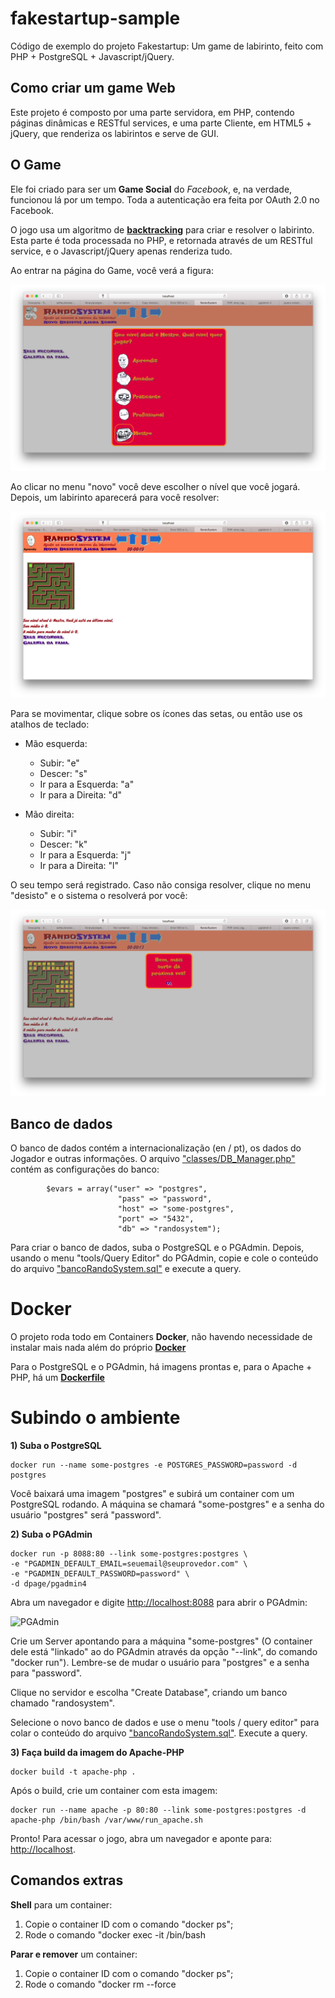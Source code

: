 # fakestartup-sample

Código de exemplo do projeto Fakestartup: Um game de labirinto, feito com PHP + PostgreSQL + Javascript/jQuery.

## Como criar um game Web

Este projeto é composto por uma parte servidora, em PHP, contendo páginas dinâmicas e RESTful services, e uma parte Cliente, em HTML5 + jQuery, que renderiza os labirintos e serve de GUI.

## O Game

Ele foi criado para ser um **Game Social** do *Facebook*, e, na verdade, funcionou lá por um tempo. Toda a autenticação era feita por OAuth 2.0 no Facebook.

O jogo usa um algoritmo de [**backtracking**](https://pt.wikipedia.org/wiki/Backtracking) para criar e resolver o labirinto. Esta parte é toda processada no PHP, e retornada através de um RESTful service, e o Javascript/jQuery apenas renderiza tudo. 

Ao entrar na página do Game, você verá a figura: 

![Página inicial](imagens/fig1.png)

Ao clicar no menu "novo" você deve escolher o nível que você jogará. Depois, um labirinto aparecerá para você resolver: 

![Labirinto](imagens/fig2.png)

Para se movimentar, clique sobre os ícones das setas, ou então use os atalhos de teclado: 

- Mão esquerda: 
  - Subir: "e"
  - Descer: "s"
  - Ir para a Esquerda: "a"
  - Ir para a Direita: "d"

- Mão direita: 
  - Subir: "i"
  - Descer: "k"
  - Ir para a Esquerda: "j"
  - Ir para a Direita: "l"


O seu tempo será registrado. Caso não consiga resolver, clique no menu "desisto" e o sistema o resolverá por você: 

![Solução](imagens/fig3.png)

## Banco de dados

O banco de dados contém a internacionalização (en / pt), os dados do Jogador e outras informações. O arquivo ["classes/DB_Manager.php"](RandoSystem/classes/DB_Manager.php) contém as configurações do banco: 

```
		$evars = array("user" => "postgres", 
						"pass" => "password",
						"host" => "some-postgres",
						"port" => "5432",
						"db" => "randosystem");

```

Para criar o banco de dados, suba o PostgreSQL e o PGAdmin. Depois, usando o menu "tools/Query Editor" do PGAdmin, copie e cole o conteúdo do arquivo ["bancoRandoSystem.sql"](bancoRandoSystem.sql) e execute a query.

# Docker

O projeto roda todo em Containers **Docker**, não havendo necessidade de instalar mais nada além do próprio [**Docker**](https://www.docker.com)

Para o PostgreSQL e o PGAdmin, há imagens prontas e, para o Apache + PHP, há um [**Dockerfile**](Dockerfile)

# Subindo o ambiente

**1) Suba o PostgreSQL**

```
docker run --name some-postgres -e POSTGRES_PASSWORD=password -d postgres
````

Você baixará uma imagem "postgres" e subirá um container com um PostgreSQL rodando. A máquina se chamará "some-postgres" e a senha do usuário "postgres" será "password".

**2) Suba o PGAdmin**

```
docker run -p 8088:80 --link some-postgres:postgres \
-e "PGADMIN_DEFAULT_EMAIL=seuemail@seuprovedor.com" \
-e "PGADMIN_DEFAULT_PASSWORD=password" \
-d dpage/pgadmin4
```

Abra um navegador e digite [http://localhost:8088](http://localhost:8088) para abrir o PGAdmin: 

![PGAdmin](imagens/fig4.png)

Crie um Server apontando para a máquina "some-postgres" (O container dele está "linkado" ao do PGAdmin através da opção "--link", do comando "docker run"). Lembre-se de mudar o usuário para "postgres" e a senha para "password".

Clique no servidor e escolha "Create Database", criando um banco chamado "randosystem".

Selecione o novo banco de dados e use o menu "tools / query editor" para colar o conteúdo do arquivo ["bancoRandoSystem.sql"](bancoRandoSystem.sql). Execute a query.

**3) Faça build da imagem do Apache-PHP**

```
docker build -t apache-php . 
```
Após o build, crie um container com esta imagem: 

```
docker run --name apache -p 80:80 --link some-postgres:postgres -d apache-php /bin/bash /var/www/run_apache.sh
```

Pronto! Para acessar o jogo, abra um navegador e aponte para: [http://localhost](http://localhost).

## Comandos extras

**Shell** para um container: 
1. Copie o container ID com o comando "docker ps";
2. Rode o comando "docker exec -it <container ID> /bin/bash

**Parar e remover** um container: 
1. Copie o container ID com o comando "docker ps";
2. Rode o comando "docker rm --force <container ID>
 